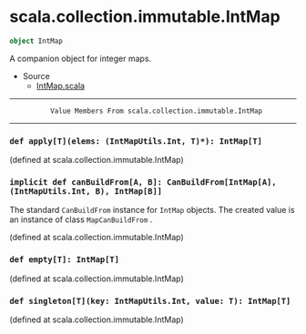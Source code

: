 
#                      scala.collection.immutable.IntMap                      #

```scala
object IntMap
```

A companion object for integer maps.

* Source
  * [IntMap.scala](https://github.com/scala/scala/tree/6d09a1ba5f/src/library/scala/collection/immutable/IntMap.scala#L1)


--------------------------------------------------------------------------------
              Value Members From scala.collection.immutable.IntMap
--------------------------------------------------------------------------------


### `def apply[T](elems: (IntMapUtils.Int, T)*): IntMap[T]`                  ###

(defined at scala.collection.immutable.IntMap)


### `implicit def canBuildFrom[A, B]: CanBuildFrom[IntMap[A], (IntMapUtils.Int, B), IntMap[B]]` ###

The standard `CanBuildFrom` instance for `IntMap` objects. The created value is
an instance of class `MapCanBuildFrom` .

(defined at scala.collection.immutable.IntMap)


### `def empty[T]: IntMap[T]`                                                ###

(defined at scala.collection.immutable.IntMap)


### `def singleton[T](key: IntMapUtils.Int, value: T): IntMap[T]`            ###
(defined at scala.collection.immutable.IntMap)
